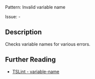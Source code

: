 Pattern: Invalid variable name

Issue: -

## Description

Checks variable names for various errors.

## Further Reading

* [TSLint - variable-name](https://palantir.github.io/tslint/rules/variable-name)